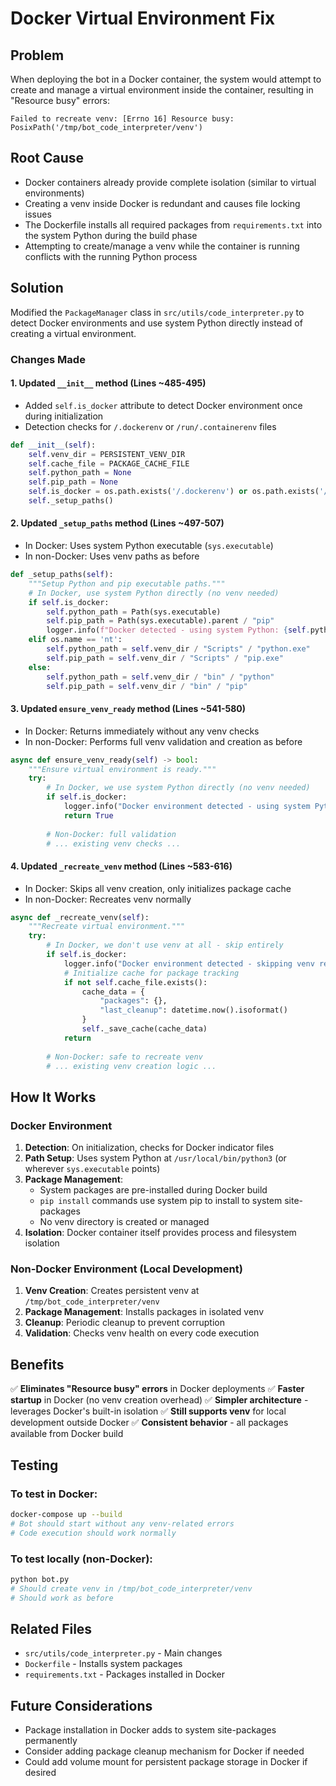 # Docker Virtual Environment Fix

## Problem
When deploying the bot in a Docker container, the system would attempt to create and manage a virtual environment inside the container, resulting in "Resource busy" errors:
```
Failed to recreate venv: [Errno 16] Resource busy: PosixPath('/tmp/bot_code_interpreter/venv')
```

## Root Cause
- Docker containers already provide complete isolation (similar to virtual environments)
- Creating a venv inside Docker is redundant and causes file locking issues
- The Dockerfile installs all required packages from `requirements.txt` into the system Python during the build phase
- Attempting to create/manage a venv while the container is running conflicts with the running Python process

## Solution
Modified the `PackageManager` class in `src/utils/code_interpreter.py` to detect Docker environments and use system Python directly instead of creating a virtual environment.

### Changes Made

#### 1. Updated `__init__` method (Lines ~485-495)
- Added `self.is_docker` attribute to detect Docker environment once during initialization
- Detection checks for `/.dockerenv` or `/run/.containerenv` files

```python
def __init__(self):
    self.venv_dir = PERSISTENT_VENV_DIR
    self.cache_file = PACKAGE_CACHE_FILE
    self.python_path = None
    self.pip_path = None
    self.is_docker = os.path.exists('/.dockerenv') or os.path.exists('/run/.containerenv')
    self._setup_paths()
```

#### 2. Updated `_setup_paths` method (Lines ~497-507)
- In Docker: Uses system Python executable (`sys.executable`)
- In non-Docker: Uses venv paths as before

```python
def _setup_paths(self):
    """Setup Python and pip executable paths."""
    # In Docker, use system Python directly (no venv needed)
    if self.is_docker:
        self.python_path = Path(sys.executable)
        self.pip_path = Path(sys.executable).parent / "pip"
        logger.info(f"Docker detected - using system Python: {self.python_path}")
    elif os.name == 'nt':
        self.python_path = self.venv_dir / "Scripts" / "python.exe"
        self.pip_path = self.venv_dir / "Scripts" / "pip.exe"
    else:
        self.python_path = self.venv_dir / "bin" / "python"
        self.pip_path = self.venv_dir / "bin" / "pip"
```

#### 3. Updated `ensure_venv_ready` method (Lines ~541-580)
- In Docker: Returns immediately without any venv checks
- In non-Docker: Performs full venv validation and creation as before

```python
async def ensure_venv_ready(self) -> bool:
    """Ensure virtual environment is ready."""
    try:
        # In Docker, we use system Python directly (no venv needed)
        if self.is_docker:
            logger.info("Docker environment detected - using system Python, skipping venv checks")
            return True
        
        # Non-Docker: full validation
        # ... existing venv checks ...
```

#### 4. Updated `_recreate_venv` method (Lines ~583-616)
- In Docker: Skips all venv creation, only initializes package cache
- In non-Docker: Recreates venv normally

```python
async def _recreate_venv(self):
    """Recreate virtual environment."""
    try:
        # In Docker, we don't use venv at all - skip entirely
        if self.is_docker:
            logger.info("Docker environment detected - skipping venv recreation, using system Python")
            # Initialize cache for package tracking
            if not self.cache_file.exists():
                cache_data = {
                    "packages": {},
                    "last_cleanup": datetime.now().isoformat()
                }
                self._save_cache(cache_data)
            return
        
        # Non-Docker: safe to recreate venv
        # ... existing venv creation logic ...
```

## How It Works

### Docker Environment
1. **Detection**: On initialization, checks for Docker indicator files
2. **Path Setup**: Uses system Python at `/usr/local/bin/python3` (or wherever `sys.executable` points)
3. **Package Management**: 
   - System packages are pre-installed during Docker build
   - `pip install` commands use system pip to install to system site-packages
   - No venv directory is created or managed
4. **Isolation**: Docker container itself provides process and filesystem isolation

### Non-Docker Environment (Local Development)
1. **Venv Creation**: Creates persistent venv at `/tmp/bot_code_interpreter/venv`
2. **Package Management**: Installs packages in isolated venv
3. **Cleanup**: Periodic cleanup to prevent corruption
4. **Validation**: Checks venv health on every code execution

## Benefits

✅ **Eliminates "Resource busy" errors** in Docker deployments
✅ **Faster startup** in Docker (no venv creation overhead)
✅ **Simpler architecture** - leverages Docker's built-in isolation
✅ **Still supports venv** for local development outside Docker
✅ **Consistent behavior** - all packages available from Docker build

## Testing

### To test in Docker:
```bash
docker-compose up --build
# Bot should start without any venv-related errors
# Code execution should work normally
```

### To test locally (non-Docker):
```bash
python bot.py
# Should create venv in /tmp/bot_code_interpreter/venv
# Should work as before
```

## Related Files
- `src/utils/code_interpreter.py` - Main changes
- `Dockerfile` - Installs system packages
- `requirements.txt` - Packages installed in Docker

## Future Considerations
- Package installation in Docker adds to system site-packages permanently
- Consider adding package cleanup mechanism for Docker if needed
- Could add volume mount for persistent package storage in Docker if desired
